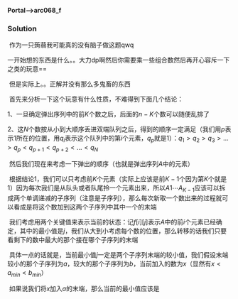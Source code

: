 **Portal-->arc068_f**

### Solution

​	作为一只蒟蒻我可能真的没有脑子做这题qwq

​	一开始想的东西是什么。。大力dp啊然后你需要乘一些组合数然后再开心容斥一下之类的玩意==

​	但是实际上。。正解并没有那么多鬼畜的东西

​	首先来分析一下这个玩意有什么性质，不难得到下面几个结论：

1、一旦确定弹出序列中的前$K$个数之后，后面的$n-K$个数可以随便乱排了

2、这$N$个数按从小到大顺序丢进双端队列之后，得到的顺序一定满足（我们用$p$表示$1$所在的位置，用$q_i$表示这个队列中的第$i$个元素，$q_p$就是$1$）：$q_1>q_2>q_3>...>q_p<q_{p+1}<q_{p+2}<...<q_{N}$

​	然后我们现在来考虑一下弹出的顺序（也就是弹出序列$A$中的元素）

​	根据结论1，我们可以只考虑前$K$个元素（实际上应该是前$K-1$个因为第$K$个就是$1$）因为每次我们是从队头或者队尾拎一个元素出来，所以$A1\cdots A_{K-1}$应该可以拆成两个单调递减的子序列（注意是子序列），那么每次新取一个数出来的过程就可以看成是将这个数加到这两个子序列中其中一个的末端

​	我们考虑用两个关键值来表示当前的状态：记$f[i][j]$表示$A$中的前$i$个元素已经确定，其中的最小值是$j$，我们从大到小考虑每个数的位置，那么转移的话我们只要看剩下的数中最大的那个接在哪个子序列的末端

​	具体一点的话就是，当前最小值$j$一定是两个子序列末端的较小值，我们假设末端较小的那个子序列为$a$，较大的那个子序列为$b$，当前加入的数为$x$（显然有$x<a_{min}<b_{min}$）

​	如果说我们将$x$加入$a$的末端，那么当前的最小值应该是